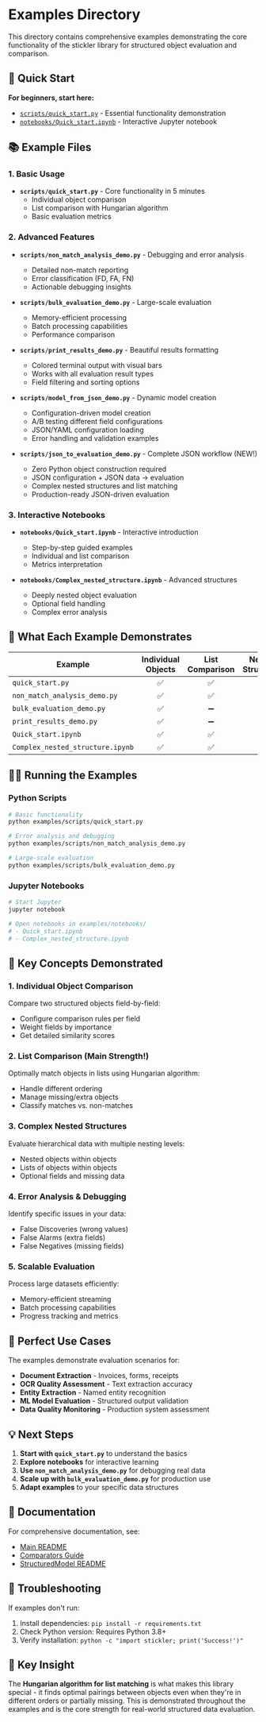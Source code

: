 # Examples Directory

This directory contains comprehensive examples demonstrating the core functionality of the stickler library for structured object evaluation and comparison.

## 🚀 Quick Start

**For beginners, start here:**
- [`scripts/quick_start.py`](scripts/quick_start.py) - Essential functionality demonstration
- [`notebooks/Quick_start.ipynb`](notebooks/Quick_start.ipynb) - Interactive Jupyter notebook

## 📚 Example Files

### 1. Basic Usage
- **`scripts/quick_start.py`** - Core functionality in 5 minutes
  - Individual object comparison
  - List comparison with Hungarian algorithm
  - Basic evaluation metrics

### 2. Advanced Features  
- **`scripts/non_match_analysis_demo.py`** - Debugging and error analysis
  - Detailed non-match reporting
  - Error classification (FD, FA, FN)
  - Actionable debugging insights
  
- **`scripts/bulk_evaluation_demo.py`** - Large-scale evaluation
  - Memory-efficient processing
  - Batch processing capabilities
  - Performance comparison

- **`scripts/print_results_demo.py`** - Beautiful results formatting
  - Colored terminal output with visual bars
  - Works with all evaluation result types
  - Field filtering and sorting options

- **`scripts/model_from_json_demo.py`** - Dynamic model creation
  - Configuration-driven model creation
  - A/B testing different field configurations
  - JSON/YAML configuration loading
  - Error handling and validation examples

- **`scripts/json_to_evaluation_demo.py`** - Complete JSON workflow (NEW!)
  - Zero Python object construction required
  - JSON configuration + JSON data → evaluation
  - Complex nested structures and list matching
  - Production-ready JSON-driven evaluation

### 3. Interactive Notebooks
- **`notebooks/Quick_start.ipynb`** - Interactive introduction
  - Step-by-step guided examples  
  - Individual and list comparison
  - Metrics interpretation

- **`notebooks/Complex_nested_structure.ipynb`** - Advanced structures
  - Deeply nested object evaluation
  - Optional field handling
  - Complex error analysis

## 🎯 What Each Example Demonstrates

| Example | Individual Objects | List Comparison | Nested Structures | Error Analysis | Large Scale | Pretty Print |
|---------|:------------------:|:---------------:|:-----------------:|:--------------:|:-----------:|:------------:|
| `quick_start.py` | ✅ | ✅ | ➖ | ➖ | ➖ | ➖ |
| `non_match_analysis_demo.py` | ✅ | ✅ | ✅ | ✅ | ➖ | ➖ |
| `bulk_evaluation_demo.py` | ✅ | ➖ | ➖ | ➖ | ✅ | ➖ |
| `print_results_demo.py` | ✅ | ➖ | ➖ | ➖ | ➖ | ✅ |
| `Quick_start.ipynb` | ✅ | ✅ | ➖ | ➖ | ➖ | ✅ |
| `Complex_nested_structure.ipynb` | ✅ | ✅ | ✅ | ✅ | ➖ | ✅ |

## 🏃‍♂️ Running the Examples

### Python Scripts
```bash
# Basic functionality
python examples/scripts/quick_start.py

# Error analysis and debugging
python examples/scripts/non_match_analysis_demo.py

# Large-scale evaluation  
python examples/scripts/bulk_evaluation_demo.py
```

### Jupyter Notebooks
```bash
# Start Jupyter
jupyter notebook

# Open notebooks in examples/notebooks/
# - Quick_start.ipynb
# - Complex_nested_structure.ipynb
```

## 🎯 Key Concepts Demonstrated

### 1. **Individual Object Comparison**
Compare two structured objects field-by-field:
- Configure comparison rules per field
- Weight fields by importance
- Get detailed similarity scores

### 2. **List Comparison (Main Strength!)**
Optimally match objects in lists using Hungarian algorithm:
- Handle different ordering
- Manage missing/extra objects  
- Classify matches vs. non-matches

### 3. **Complex Nested Structures**
Evaluate hierarchical data with multiple nesting levels:
- Nested objects within objects
- Lists of objects within objects
- Optional fields and missing data

### 4. **Error Analysis & Debugging**
Identify specific issues in your data:
- False Discoveries (wrong values)
- False Alarms (extra fields)
- False Negatives (missing fields)

### 5. **Scalable Evaluation**
Process large datasets efficiently:
- Memory-efficient streaming
- Batch processing capabilities
- Progress tracking and metrics

## 🚀 Perfect Use Cases

The examples demonstrate evaluation scenarios for:

- **Document Extraction** - Invoices, forms, receipts
- **OCR Quality Assessment** - Text extraction accuracy
- **Entity Extraction** - Named entity recognition
- **ML Model Evaluation** - Structured output validation
- **Data Quality Monitoring** - Production system assessment

## 💡 Next Steps

1. **Start with `quick_start.py`** to understand the basics
2. **Explore notebooks** for interactive learning
3. **Use `non_match_analysis_demo.py`** for debugging real data
4. **Scale up with `bulk_evaluation_demo.py`** for production use
5. **Adapt examples** to your specific data structures

## 📖 Documentation

For comprehensive documentation, see:
- [Main README](../README.md)
- [Comparators Guide](../src/stickler/comparators/Comparators.md)
- [StructuredModel README](../src/stickler/structured_object_evaluator/README.md)

## 🔧 Troubleshooting

If examples don't run:
1. Install dependencies: `pip install -r requirements.txt`
2. Check Python version: Requires Python 3.8+
3. Verify installation: `python -c "import stickler; print('Success!')"`

## 🎉 Key Insight

The **Hungarian algorithm for list matching** is what makes this library special - it finds optimal pairings between objects even when they're in different orders or partially missing. This is demonstrated throughout the examples and is the core strength for real-world structured data evaluation.
